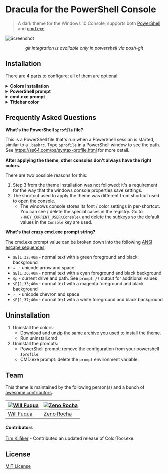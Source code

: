# Dracula for the PowerShell Console

> A dark theme for the Windows 10 Console, supports both [PowerShell](https://github.com/PowerShell/PowerShell) and [cmd.exe](https://en.wikipedia.org/wiki/Cmd.exe).

![Screenshot](https://raw.githubusercontent.com/waf/dracula-cmd/master/images/screenshot.png)

<p align="center"><i>git integration is available only in powershell via posh-git</i></p>

## Installation

There are 4 parts to configure; all of them are optional:


<details><summary><strong>Colors Installation</strong></summary>
<p>

1. [Download and unzip](https://raw.githubusercontent.com/waf/dracula-cmd/master/dist/ColorTool.zip) ColorTool. The [source code](https://github.com/Microsoft/Terminal/tree/master/src/tools/ColorTool) is available from Microsoft.
1. Open PowerShell, navigate to unzipped `ColorTool` directory, and run `install.cmd`.
1. Right-click on the window titlebar and choose `Properties`, then on the `Font` tab choose Consolas. Click `OK` to save.
    - Note that this step is required, even if your font is already set to Consolas, due to the way that the windows console saves its settings.

For cmd.exe support, perform the same steps above but in a cmd.exe window.

</p>
</details>

<details><summary><strong>PowerShell prompt</strong></summary>
<p>

1. Install the 1.0 version of posh-git.
    - It's currently prerelease, so you'll need to install it with `Install-Module -Name posh-git -AllowPrerelease -Force`
    - If you don't have an `-AllowPrerelease` flag, upgrade PowerShellGet with `Install-Module -Name PowerShellGet -Force` first.
1. Ensure the latest version of PSReadLine (2.0 or later) is installed. It's installed by default in Windows 10, but you'll most likely [need to upgrade it](https://github.com/lzybkr/PSReadLine#user-content-upgrading).
    - You can verify that 2.0 was installed by running `(Get-Module PSReadLine).Version`. If the installation does not appear to work, please see [this issue in PSReadLine](https://github.com/PowerShell/PowerShellGet/issues/318#issuecomment-418605987)
1. Include [this powershell configuration](https://github.com/dracula/powershell/blob/master/theme/dracula-prompt-configuration.ps1) in your PowerShell `$profile` file.<sup>[1](#whats-the-powershell-profile-file "What's the PowerShell `$profile` file?")</sup>

</p>
</details>

<details><summary><strong>cmd.exe prompt</strong></summary>
<p>

Set the environment variable `prompt` to `$E[1;32;40m→ $E[1;36;40m$p$E[1;35;40m› $E[1;37;40m`

</p>
</details>

<details><summary><strong>Titlebar color</strong></summary>
<p>

In Windows 10, the titlebar color can be set system-wide in Settings → Personalization → Colors → Custom color → More → #262835.

</p>
</details>

## Frequently Asked Questions

**What's the PowerShell `$profile` file?**

This is a PowerShell file that's run when a PowerShell session is started, similar to a `.bashrc`. Type `$profile` in a PowerShell window to see the path. See https://ss64.com/ps/syntax-profile.html for more detail.

**After applying the theme, other consoles don't always have the right colors.**

There are two possible reasons for this:

1. Step 3 from the theme installation was not followed; it's a requirement for the way that the windows console properties save settings.
1. The shortcut used to apply the theme was different from shortcut used to open the console.
    - The windows console stores its font / color settings in per-shortcut. You can see / delete the special cases in the registry. Go to `\HKEY_CURRENT_USER\Console\` and delete the subkeys so the default values in the `Console` key are used.

**What's that crazy cmd.exe prompt string?**

The cmd.exe prompt value can be broken down into the following [ANSI escape sequences](http://ascii-table.com/ansi-escape-sequences.php):

- `$E[1;32;40m` - normal text with a green foreground and black background
- `→ ` - unicode arrow and space
- `$E[1;36;40m` - normal text with a cyan foreground and black background
- `$p` - current drive and path. See `prompt /?` output for additional values
- `$E[1;35;40m` - normal text with a magenta foreground and black background
- `› ` - unicode chevron and space
- `$E[1;37;40m` - normal text with a white foreground and black background

## Uninstallation

1. Uninstall the colors:
    - Download and unzip [the same archive](https://raw.githubusercontent.com/waf/dracula-cmd/master/dist/ColorTool.zip) you used to install the theme.
    - Run uninstall.cmd
1. Uninstall the prompts:
    - PowerShell prompt: remove the configuration from your powershell `$profile`.
    - CMD.exe prompt: delete the `prompt` environment variable.

## Team

This theme is maintained by the following person(s) and a bunch of [awesome contributors](https://github.com/dracula/powershell/graphs/contributors).

[![Will Fuqua](https://avatars3.githubusercontent.com/u/97195?v=3&s=70)](https://github.com/waf) | [![Zeno Rocha](https://avatars2.githubusercontent.com/u/398893?v=3&s=70)](https://github.com/zenorocha)
--- | ---
[Will Fuqua](https://github.com/waf) | [Zeno Rocha](https://github.com/zenorocha)

#### Contributors

[Tim Kilåker](https://github.com/TKilaker) - Contributed an updated release of ColorTool.exe.

## License

[MIT License](./LICENSE)
